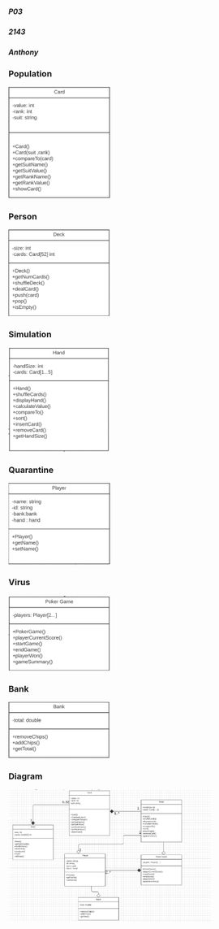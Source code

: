 ##### P03
##### 2143
##### Anthony

### Population

<img src="https://github.com/chrisganthony/2143-OOP-Anthony/blob/master/Assignments/H04/CARD%20pic.PNG?raw=true" width="200">

### Person

<img src="https://github.com/chrisganthony/2143-OOP-Anthony/blob/master/Assignments/H04/DECK%20pic.PNG?raw=true" width="200">

### Simulation

<img src="https://github.com/chrisganthony/2143-OOP-Anthony/blob/master/Assignments/H04/HAND%20pic.PNG?raw=true" width="200">

### Quarantine

<img src="https://github.com/chrisganthony/2143-OOP-Anthony/blob/master/Assignments/H04/PLAYER%20pic.PNG?raw=true" width="200">

### Virus

<img src="https://github.com/chrisganthony/2143-OOP-Anthony/blob/master/Assignments/H04/POKER%20GAME%20pic.PNG?raw=true" width="200">

### Bank

<img src="https://github.com/chrisganthony/2143-OOP-Anthony/blob/master/Assignments/H04/BANK%20pic.PNG?raw=true" width="200">

### Diagram

<img src="https://github.com/chrisganthony/2143-OOP-Anthony/blob/master/Assignments/H04/DIAGRAM.PNG?raw=true" width = "400">


